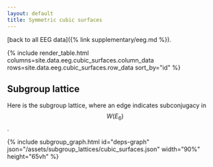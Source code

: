 ```yaml
---
layout: default
title: Symmetric cubic surfaces
---
```

[back to all EEG data]({% link supplementary/eeg.md %}).

{% include render_table.html
   columns=site.data.eeg.cubic_surfaces.column_data
   rows=site.data.eeg.cubic_surfaces.row_data
   sort_by="id"
%}


## Subgroup lattice

Here is the subgroup lattice, where an edge indicates subconjugacy in $$W(E_6)$$.

{% include subgroup_graph.html
   id="deps-graph"
   json="/assets/subgroup_lattices/cubic_surfaces.json"
   width="90%"
   height="65vh"
%}